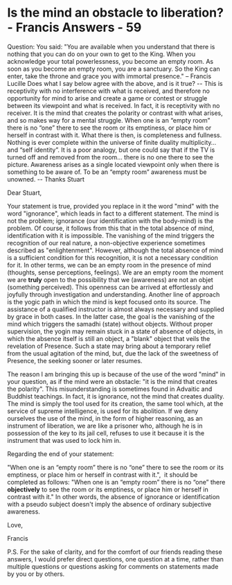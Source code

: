 # Is the mind an obstacle to liberation? - Francis Answers - 59

Question: You said: &quot;You are available when you understand that there is nothing that you can do on your own to get to the King. When you acknowledge your total powerlessness, you become an empty room. As soon as you become an empty room, you are a sanctuary. So the King can enter, take the throne and grace you with immortal presence.&quot; &ndash; Francis Lucille Does what I say below agree with the above, and is it true? -- This is receptivity with no interference with what is received, and therefore no opportunity for mind to arise and create a game or contest or struggle between its viewpoint and what is received. In fact, it is receptivity with no receiver. It is the mind that creates the polarity or contrast with what arises, and so makes way for a mental struggle. When one is an &ldquo;empty room&rdquo; there is no &ldquo;one&rdquo; there to see the room or its emptiness, or place him or herself in contrast with it. What there is then, is completeness and fullness. Nothing is ever complete within the universe of finite duality multiplicity&hellip; and &ldquo;self identity&rdquo;. It is a poor analogy, but one could say that if the TV is turned off and removed from the room&hellip; there is no one there to see the picture. Awareness arises as a single located viewpoint only when there is something to be aware of. To be an &ldquo;empty room&rdquo; awareness must be unowned. -- Thanks Stuart

Dear Stuart,

Your statement is true, provided you replace in it the word &quot;mind&quot; with the word &quot;ignorance&quot;, which leads in fact to a different statement. The mind is not the problem; ignorance (our identification with the body-mind) is the problem. Of course, it follows from this that in the total absence of mind, identification with it is impossible. The vanishing of the mind triggers the recognition of our real nature, a non-objective experience sometimes described as &quot;enlightenment&quot;. However, although the total absence of mind is a sufficient condition for this recognition, it is not a necessary condition for it. In other terms, we can be an empty room in the presence of mind (thoughts, sense perceptions, feelings). We are an empty room the moment we are **truly** open to the possibility that we (awareness) are not an objet (something perceived). This openness can be arrived at effortlessly and joyfully through investigation and understanding. Another line of approach is the yogic path in which the mind is kept focused onto its source. The assistance of a qualified instructor is almost always necessary and supplied by grace in both cases. In the latter case, the goal is the vanishing of the mind which triggers the samadhi (state) without objects. Without proper supervision, the yogin may remain stuck in a state of absence of objects, in which the absence itself is still an object, a &quot;blank&quot; object that veils the revelation of Presence. Such a state may bring about a temporary relief from the usual agitation of the mind, but, due the lack of the sweetness of Presence, the seeking sooner or later resumes.

The reason I am bringing this up is because of the use of the word &quot;mind&quot; in your question, as if the mind were an obstacle: &quot;it is the mind that creates the polarity&quot;. This misunderstanding is sometimes found in Advaitic and Buddhist teachings. In fact, it is ignorance, not the mind that creates duality. The mind is simply the tool used for its creation, the same tool which, at the service of supreme intelligence, is used for its abolition. If we deny ourselves the use of the mind, in the form of higher reasoning, as an instrument of liberation, we are like a prisoner who, although he is in possession of the key to its jail cell, refuses to use it because it is the instrument that was used to lock him in.

Regarding the end of your statement:&nbsp;

&quot;When one is an &ldquo;empty room&rdquo; there is no &ldquo;one&rdquo; there to see the room or its emptiness, or place him or herself in contrast with it.&quot;,&nbsp; it should be completed as follows: &quot;When one is an &ldquo;empty room&rdquo; there is no &ldquo;one&rdquo; there **objectively** to see the room or its emptiness, or place him or herself in contrast with it.&quot; In other words, the absence of ignorance or identification with a pseudo subject doesn't imply the absence of ordinary subjective awareness.

Love,

Francis

P.S. For the sake of clarity, and for the comfort of our friends reading these answers, I would prefer direct questions, one question at a time, rather than multiple questions or questions asking for comments on statements made by you or by others.

  

